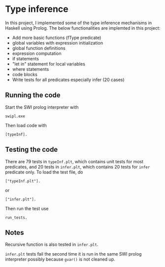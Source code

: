 # Type inference
In this project, I implemented some of the type inference mechanisms in Haskell using Prolog. 
The below functionalities are implemted in this project:

* Add more basic functions (fType predicate)
* global variables with expression initialization
* global function definitions
* expression computation
* if statements
* "let in" statement for local variables
* where statements
* code blocks
* Write tests for all predicates especially infer (20 cases)

## Running the code
Start the SWI prolog interpreter with
```
swipl.exe
```
Then load code with
```
[typeInf].
```

## Testing the code
There are 79 tests in ```typeInf.plt```, which contains unit tests for most predicates, and 20 tests in ```infer.plt```, which contains 20 tests for ```infer``` predicate only.
To load the test file, do
```
["typeInf.plt"].
```
or 
```
["infer.plt"].
```
Then run the test use 
```
run_tests.
```

## Notes
Recursive function is also tested in ```infer.plt```.

```infer.plt``` tests fail the second time it is run in the same SWI prolog interpreter possibly because ```gvar()``` is not cleaned up.
